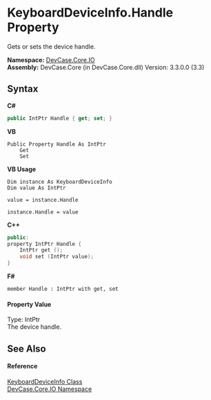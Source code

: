 # KeyboardDeviceInfo.Handle Property 
 

Gets or sets the device handle.

**Namespace:**&nbsp;<a href="N_DevCase_Core_IO">DevCase.Core.IO</a><br />**Assembly:**&nbsp;DevCase.Core (in DevCase.Core.dll) Version: 3.3.0.0 (3.3)

## Syntax

**C#**<br />
``` C#
public IntPtr Handle { get; set; }
```

**VB**<br />
``` VB
Public Property Handle As IntPtr
	Get
	Set
```

**VB Usage**<br />
``` VB Usage
Dim instance As KeyboardDeviceInfo
Dim value As IntPtr

value = instance.Handle

instance.Handle = value
```

**C++**<br />
``` C++
public:
property IntPtr Handle {
	IntPtr get ();
	void set (IntPtr value);
}
```

**F#**<br />
``` F#
member Handle : IntPtr with get, set

```


#### Property Value
Type: IntPtr<br />The device handle.

## See Also


#### Reference
<a href="T_DevCase_Core_IO_KeyboardDeviceInfo">KeyboardDeviceInfo Class</a><br /><a href="N_DevCase_Core_IO">DevCase.Core.IO Namespace</a><br />